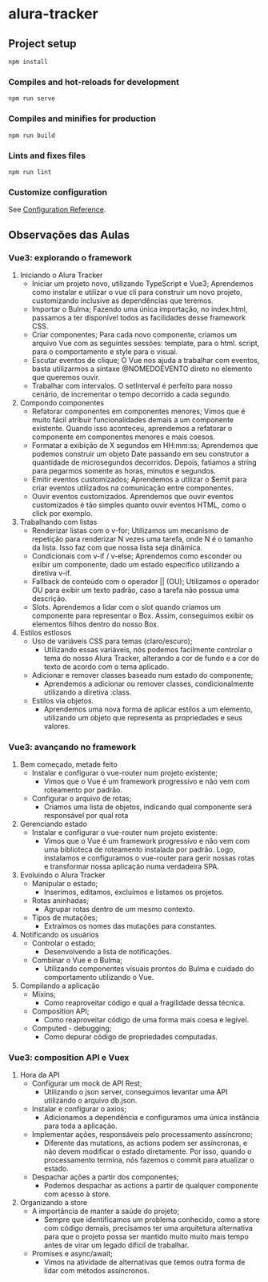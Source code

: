 # alura-tracker

## Project setup
```
npm install
```

### Compiles and hot-reloads for development
```
npm run serve
```

### Compiles and minifies for production
```
npm run build
```

### Lints and fixes files
```
npm run lint
```

### Customize configuration
See [Configuration Reference](https://cli.vuejs.org/config/).

## Observações das Aulas
### Vue3: explorando o framework
1. Iniciando o Alura Tracker
    - Iniciar um projeto novo, utilizando TypeScript e Vue3;
        Aprendemos como instalar e utilizar o vue cli para construir um novo projeto, customizando inclusive as dependências que teremos.
    - Importar o Bulma;
        Fazendo uma única importação, no index.html, passamos a ter disponível todos as facilidades desse framework CSS.
    - Criar componentes;
        Para cada novo componente, criamos um arquivo Vue com as seguintes sessões: template, para o html. script, para o comportamento e style para o visual.
    - Escutar eventos de clique;
        O Vue nos ajuda a trabalhar com eventos, basta utilizarmos a sintaxe @NOMEDOEVENTO direto no elemento que queremos ouvir.
    - Trabalhar com intervalos.
        O setInterval é perfeito para nosso cenário, de incrementar o tempo decorrido a cada segundo.
2. Compondo componentes
    - Refatorar componentes em componentes menores;
        Vimos que é muito fácil atribuir funcionalidades demais a um componente existente. Quando isso aconteceu, aprendemos a refatorar o componente em componentes menores e mais coesos.
    - Formatar a exibição de X segundos em HH:mm:ss;
        Aprendemos que podemos construir um objeto Date passando em seu construtor a quantidade de microsegundos decorridos. Depois, fatiamos a string para pegarmos somente as horas, minutos e segundos.
    - Emitir eventos customizados;
        Aprendemos a utilizar o $emit para criar eventos utilizados na comunicação entre componentes.
    - Ouvir eventos customizados.
        Aprendemos que ouvir eventos customizados é tão simples quanto ouvir eventos HTML, como o click por exemplo.
3. Trabalhando com listas
    - Renderizar listas com o v-for;
        Utilizamos um mecanismo de repetição para renderizar N vezes uma tarefa, onde N é o tamanho da lista. Isso faz com que nossa lista seja dinâmica.
    - Condicionais com v-if / v-else;
        Aprendemos como esconder ou exibir um componente, dado um estado específico utilizando a diretiva v-if.
    - Fallback de conteúdo com o operador || (OU);
        Utilizamos o operador OU para exibir um texto padrão, caso a tarefa não possua uma descrição.
    - Slots.
        Aprendemos a lidar com o slot quando criamos um componente para representar o Box. Assim, conseguimos exibir os elementos filhos dentro do nosso Box.
4. Estilos estlosos
   - Uso de variáveis CSS para temas (claro/escuro);
     - Utilizando essas variáveis, nós podemos facilmente controlar o tema do nosso Alura Tracker, alterando a cor de fundo e a cor do texto de acordo com o tema aplicado.
   - Adicionar e remover classes baseado num estado do componente;
     - Aprendemos a adicionar ou remover classes, condicionalmente utilizando a diretiva :class.
   - Estilos via objetos.
     - Aprendemos uma nova forma de aplicar estilos a um elemento, utilizando um objeto que representa as propriedades e seus valores.

### Vue3: avançando no framework
1. Bem começado, metade feito
    - Instalar e configurar o vue-router num projeto existente;
      - Vimos que o Vue é um framework progressivo e não vem com roteamento por padrão.
    - Configurar o arquivo de rotas;
      - Criamos uma lista de objetos, indicando qual componente será responsável por qual rota
2. Gerenciando estado
   - Instalar e configurar o vue-router num projeto existente:
     - Vimos que o Vue é um framework progressivo e não vem com uma biblioteca de roteamento instalada por padrão. Logo, instalamos e configuramos o vue-router para gerir nossas rotas e transformar nossa aplicação numa verdadeira SPA.
3. Evoluindo o Alura Tracker
   - Manipular o estado;
     - Inserimos, editamos, excluímos e listamos os projetos.
   - Rotas aninhadas;
     - Agrupar rotas dentro de um mesmo contexto.
   - Tipos de mutações;
     - Extraímos os nomes das mutações para constantes.
4. Notificando os usuários
   - Controlar o estado;
     - Desenvolvendo a lista de notificações.
   - Combinar o Vue e o Bulma;
     - Utilizando componentes visuais prontos do Bulma e cuidado do comportamento utilizando o Vue.
5. Compilando a aplicação
     - Mixins;
       - Como reaproveitar código e qual a fragilidade dessa técnica.
     - Composition API;
       - Como reaproveitar código de uma forma mais coesa e legível.
     - Computed - debugging;
       - Como depurar código de propriedades computadas.
### Vue3: composition API e Vuex
1. Hora da API
   - Configurar um mock de API Rest;
     - Utilizando o json server, conseguimos levantar uma API utilizando o arquivo db.json.
   - Instalar e configurar o axios;
     - Adicionamos a dependência e configuramos uma única instância para toda a aplicação.
   - Implementar ações, responsáveis pelo processamento assíncrono;
     - Diferente das mutations, as actions podem ser assíncronas, e não devem modificar o estado diretamente. Por isso, quando o processamento termina, nós fazemos o commit para atualizar o estado.
   - Despachar ações a partir dos componentes;
     - Podemos despachar as actions a partir de qualquer componente com acesso à store.
2. Organizando a store
   - A importância de manter a saúde do projeto;
     - Sempre que identificamos um problema conhecido, como a store com código demais, precisamos ter uma arquitetura alternativa para que o projeto possa ser mantido muito muito mais tempo antes de virar um legado difícil de trabalhar. 
   - Promises e async/await;
     - Vimos na atividade de alternativas que temos outra forma de lidar com métodos assíncronos.